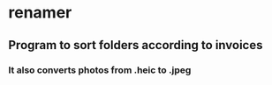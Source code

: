 # renamer

<h2>Program to sort folders according to invoices</h2>
<h3>It also converts photos from .heic to .jpeg</h3>
